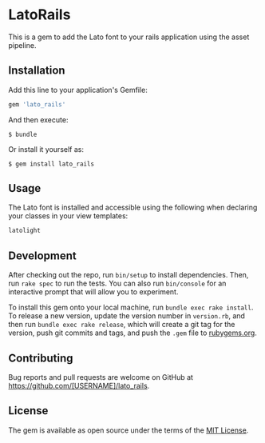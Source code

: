 # LatoRails

This is a gem to add the Lato font to your rails application using the asset pipeline. 

## Installation

Add this line to your application's Gemfile:

```ruby
gem 'lato_rails'
```

And then execute:

    $ bundle

Or install it yourself as:

    $ gem install lato_rails

## Usage

The Lato font is installed and accessible using the following when declaring your classes in your view templates:

```ruby
latolight
```

## Development

After checking out the repo, run `bin/setup` to install dependencies. Then, run `rake spec` to run the tests. You can also run `bin/console` for an interactive prompt that will allow you to experiment.

To install this gem onto your local machine, run `bundle exec rake install`. To release a new version, update the version number in `version.rb`, and then run `bundle exec rake release`, which will create a git tag for the version, push git commits and tags, and push the `.gem` file to [rubygems.org](https://rubygems.org).

## Contributing

Bug reports and pull requests are welcome on GitHub at https://github.com/[USERNAME]/lato_rails.


## License

The gem is available as open source under the terms of the [MIT License](http://opensource.org/licenses/MIT).

